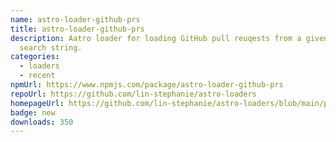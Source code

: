 ```yaml
---
name: astro-loader-github-prs
title: astro-loader-github-prs
description: Aatro loader for loading GitHub pull reuqests from a given GitHub
  search string.
categories:
  - loaders
  - recent
npmUrl: https://www.npmjs.com/package/astro-loader-github-prs
repoUrl: https://github.com/lin-stephanie/astro-loaders
homepageUrl: https://github.com/lin-stephanie/astro-loaders/blob/main/packages/astro-loader-github-prs/README.md
badge: new
downloads: 350
---
```

